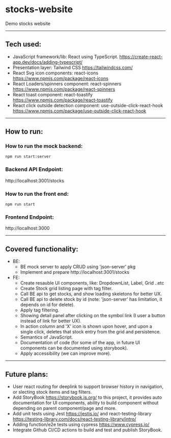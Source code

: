 # stocks-website
Demo stocks website

----------

## Tech used:
- JavaScript framework/lib: React using TypeScript. https://create-react-app.dev/docs/adding-typescript/
- Presentation layer: Tailwind CSS https://tailwindcss.com/
- React Svg icon components: react-icons https://www.npmjs.com/package/react-icons
- React Loaders/spinners component: react-spinners https://www.npmjs.com/package/react-spinners
- React toast component: react-toastify https://www.npmjs.com/package/react-toastify
- React click outside detection component: use-outside-click-react-hook https://www.npmjs.com/package/use-outside-click-react-hook

----------
## How to run:

### How to run the mock backend:
```
npm run start:server
```

### Backend API Endpoint:
http://localhost:3001/stocks


### How to run the front end:
```
npm run start
```

### Frontend Endpoint:
http://localhost:3000

----------

## Covered functionality:
- BE:
    - BE mock server to apply CRUD using 'json-server' pkg
    - Implement and prepare http://localhost:3001/stocks 
- FE:
    - Create resauble UI components, like: DropdownList, Label, Grid ..etc
    - Create Stock grid listing page with tag filter.
    - Call BE api to get stocks, and show loading skeletons for better UX.
    - Call BE api to delete stock by id (note: 'json-server' has limitation, it depends on id for delete).
    - Apply tag filtering.
    - Showing detail panel after clicking on the symbol link (I user a button instead of link for better UX).
    - In action column and 'X' icon is shown upon hover, and upon a single click, deletes that stock entry from the grid and persistence. 
    - Semantics of JavaScript.
    - Documentation of code (for some of the app, in future UI components can be documented using storybook).
    - Apply accessibility (we can improve more).
    

----------

## Future plans:
- User react routing for deeplink to support browser history in navigation, or slecting stock items and tag filters.
- Add StoryBook https://storybook.js.org/ to this project, it provides auto documentation for UI components, ability to build component without depending on parent component/page and more.
- Add unit tests using Jest https://jestjs.io/ and react-testing-library https://testing-library.com/docs/react-testing-library/intro/
- Adding function/e2e tests using cypress https://www.cypress.io/
- Integrate Github CI/CD actions to build and test and publish StoryBook.
